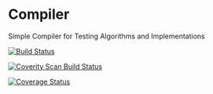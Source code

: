 # Compiler
Simple Compiler for Testing Algorithms and Implementations

[![Build Status](https://travis-ci.org/ilovepi/Compiler.svg?branch=master)](https://travis-ci.org/ilovepi/Compiler)

<a href="https://scan.coverity.com/projects/ilovepi-compiler-e15cfe43-4d89-44cb-b6b9-b3b03e9cdffc">
  <img alt="Coverity Scan Build Status"
       src="https://scan.coverity.com/projects/11524/badge.svg"/>
</a>


[![Coverage Status](https://coveralls.io/repos/github/ilovepi/Compiler/badge.svg)](https://coveralls.io/github/ilovepi/Compiler)
